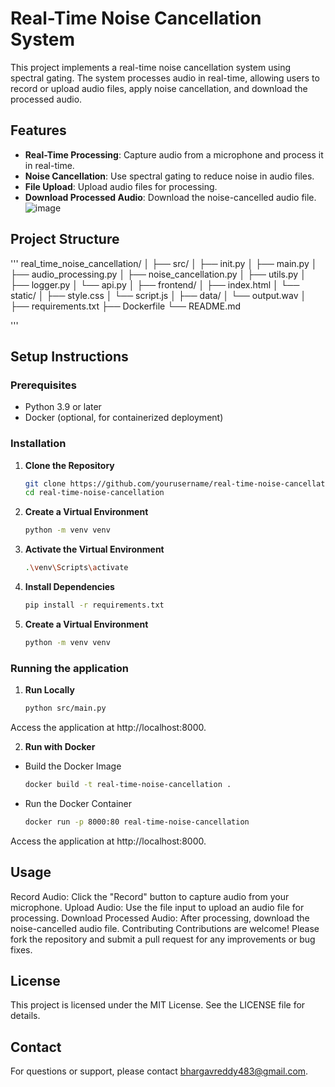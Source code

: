 # Real-Time Noise Cancellation System

This project implements a real-time noise cancellation system using spectral gating. The system processes audio in real-time, allowing users to record or upload audio files, apply noise cancellation, and download the processed audio.

## Features

- **Real-Time Processing**: Capture audio from a microphone and process it in real-time.
- **Noise Cancellation**: Use spectral gating to reduce noise in audio files.
- **File Upload**: Upload audio files for processing.
- **Download Processed Audio**: Download the noise-cancelled audio file.
![image](https://github.com/user-attachments/assets/c7519c2f-0730-4c11-8e5d-1c745456e053)


## Project Structure
'''
real_time_noise_cancellation/
│
├── src/
│ ├── init.py
│ ├── main.py
│ ├── audio_processing.py
│ ├── noise_cancellation.py
│ ├── utils.py
│ ├── logger.py
│ └── api.py
│
├── frontend/
│ ├── index.html
│ └── static/
│ ├── style.css
│ └── script.js
│
├── data/
│ └── output.wav
│
├── requirements.txt
├── Dockerfile
└── README.md

'''

## Setup Instructions

### Prerequisites

- Python 3.9 or later
- Docker (optional, for containerized deployment)

### Installation

1. **Clone the Repository**

   ```bash
   git clone https://github.com/yourusername/real-time-noise-cancellation.git
   cd real-time-noise-cancellation


2. **Create a Virtual Environment**
     ```bash
     python -m venv venv

3. **Activate the Virtual Environment**
     ```bash
     .\venv\Scripts\activate
     
4. **Install Dependencies**
     ```bash
     pip install -r requirements.txt
5. **Create a Virtual Environment**
     ```bash
     python -m venv venv


### Running the application

1. **Run Locally**
    ```bash
    python src/main.py
  Access the application at http://localhost:8000.

2. **Run with Docker**

- Build the Docker Image
  ```bash
  docker build -t real-time-noise-cancellation .
- Run the Docker Container
  ```bash
  docker run -p 8000:80 real-time-noise-cancellation
Access the application at http://localhost:8000.


## Usage
Record Audio: Click the "Record" button to capture audio from your microphone.
Upload Audio: Use the file input to upload an audio file for processing.
Download Processed Audio: After processing, download the noise-cancelled audio file.
Contributing
Contributions are welcome! Please fork the repository and submit a pull request for any improvements or bug fixes.

## License
This project is licensed under the MIT License. See the LICENSE file for details.

## Contact
For questions or support, please contact bhargavreddy483@gmail.com.
   
